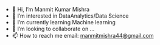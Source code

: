 - 👋 Hi, I’m Manmit Kumar Mishra
- 👀 I’m interested in DataAnalytics/Data Science
- 🌱 I’m currently learning Machine learning
- 💞️ I’m looking to collaborate on ...
- 📫 How to reach me email: manmitmishra44@gmail.com

<!---
manmitmishra44/manmitmishra44 is a ✨ special ✨ repository because its `README.md` (this file) appears on your GitHub profile.
You can click the Preview link to take a look at your changes.
--->
